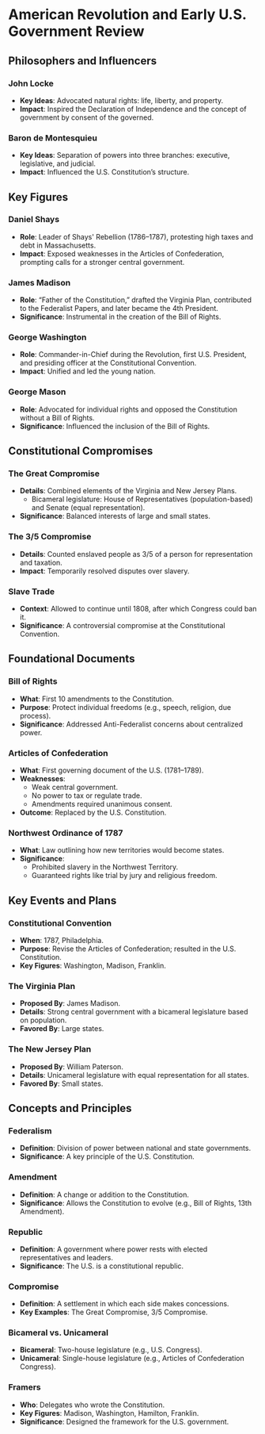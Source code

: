 # American Revolution and Early U.S. Government Review

## Philosophers and Influencers

### John Locke
- **Key Ideas**: Advocated natural rights: life, liberty, and property.
- **Impact**: Inspired the Declaration of Independence and the concept of government by consent of the governed.

### Baron de Montesquieu
- **Key Ideas**: Separation of powers into three branches: executive, legislative, and judicial.
- **Impact**: Influenced the U.S. Constitution’s structure.

## Key Figures

### Daniel Shays
- **Role**: Leader of Shays' Rebellion (1786–1787), protesting high taxes and debt in Massachusetts.
- **Impact**: Exposed weaknesses in the Articles of Confederation, prompting calls for a stronger central government.

### James Madison
- **Role**: “Father of the Constitution,” drafted the Virginia Plan, contributed to the Federalist Papers, and later became the 4th President.
- **Significance**: Instrumental in the creation of the Bill of Rights.

### George Washington
- **Role**: Commander-in-Chief during the Revolution, first U.S. President, and presiding officer at the Constitutional Convention.
- **Impact**: Unified and led the young nation.

### George Mason
- **Role**: Advocated for individual rights and opposed the Constitution without a Bill of Rights.
- **Significance**: Influenced the inclusion of the Bill of Rights.

## Constitutional Compromises

### The Great Compromise
- **Details**: Combined elements of the Virginia and New Jersey Plans.
  - Bicameral legislature: House of Representatives (population-based) and Senate (equal representation).
- **Significance**: Balanced interests of large and small states.

### The 3/5 Compromise
- **Details**: Counted enslaved people as 3/5 of a person for representation and taxation.
- **Impact**: Temporarily resolved disputes over slavery.

### Slave Trade
- **Context**: Allowed to continue until 1808, after which Congress could ban it.
- **Significance**: A controversial compromise at the Constitutional Convention.

## Foundational Documents

### Bill of Rights
- **What**: First 10 amendments to the Constitution.
- **Purpose**: Protect individual freedoms (e.g., speech, religion, due process).
- **Significance**: Addressed Anti-Federalist concerns about centralized power.

### Articles of Confederation
- **What**: First governing document of the U.S. (1781–1789).
- **Weaknesses**:
  - Weak central government.
  - No power to tax or regulate trade.
  - Amendments required unanimous consent.
- **Outcome**: Replaced by the U.S. Constitution.

### Northwest Ordinance of 1787
- **What**: Law outlining how new territories would become states.
- **Significance**:
  - Prohibited slavery in the Northwest Territory.
  - Guaranteed rights like trial by jury and religious freedom.

## Key Events and Plans

### Constitutional Convention
- **When**: 1787, Philadelphia.
- **Purpose**: Revise the Articles of Confederation; resulted in the U.S. Constitution.
- **Key Figures**: Washington, Madison, Franklin.

### The Virginia Plan
- **Proposed By**: James Madison.
- **Details**: Strong central government with a bicameral legislature based on population.
- **Favored By**: Large states.

### The New Jersey Plan
- **Proposed By**: William Paterson.
- **Details**: Unicameral legislature with equal representation for all states.
- **Favored By**: Small states.

## Concepts and Principles

### Federalism
- **Definition**: Division of power between national and state governments.
- **Significance**: A key principle of the U.S. Constitution.

### Amendment
- **Definition**: A change or addition to the Constitution.
- **Significance**: Allows the Constitution to evolve (e.g., Bill of Rights, 13th Amendment).

### Republic
- **Definition**: A government where power rests with elected representatives and leaders.
- **Significance**: The U.S. is a constitutional republic.

### Compromise
- **Definition**: A settlement in which each side makes concessions.
- **Key Examples**: The Great Compromise, 3/5 Compromise.

### Bicameral vs. Unicameral
- **Bicameral**: Two-house legislature (e.g., U.S. Congress).
- **Unicameral**: Single-house legislature (e.g., Articles of Confederation Congress).

### Framers
- **Who**: Delegates who wrote the Constitution.
- **Key Figures**: Madison, Washington, Hamilton, Franklin.
- **Significance**: Designed the framework for the U.S. government.

